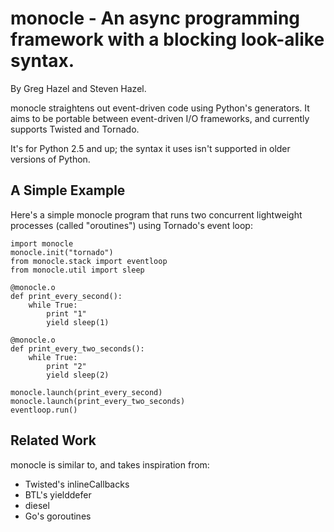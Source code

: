 # monocle - An async programming framework with a blocking look-alike syntax.
By Greg Hazel and Steven Hazel.

monocle straightens out event-driven code using Python's generators.
It aims to be portable between event-driven I/O frameworks, and
currently supports Twisted and Tornado.

It's for Python 2.5 and up; the syntax it uses isn't supported
in older versions of Python.

## A Simple Example

Here's a simple monocle program that runs two concurrent lightweight
processes (called "oroutines") using Tornado's event loop:

    import monocle
    monocle.init("tornado")
    from monocle.stack import eventloop
    from monocle.util import sleep

    @monocle.o
    def print_every_second():
        while True:
            print "1"
            yield sleep(1)

    @monocle.o
    def print_every_two_seconds():
        while True:
            print "2"
            yield sleep(2)
	    
    monocle.launch(print_every_second)
    monocle.launch(print_every_two_seconds)
    eventloop.run()

## Related Work
monocle is similar to, and takes inspiration from:
 * Twisted's inlineCallbacks
 * BTL's yielddefer
 * diesel
 * Go's goroutines
